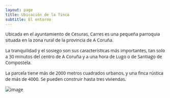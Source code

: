 ```yaml
---
layout: page
title: Ubicación de la finca
subtitle: El entorno
---
```

<style> 
        p {font-family: 'Open Sans', 'Helvetica Neue', Helvetica, Arial, sans-serif;
        }
</style>

<p>Ubicada en el ayuntamiento de Cesuras, Carres es una pequeña parroquia situada en la zona rural de la provincia de A Coruña.<br>

La tranquilidad y el sosiego son sus características más importantes, tan solo a 30 minutos del centro de A Coruña y a una hora de Lugo o de Santiago de Compostela.<br>

La parcela tiene más de 2000 metros cuadrados urbanos, y una finca rústica de más de 4000. Se pueden construir hasta tres viviendas.</p>

![image](https://scontent.fmad3-2.fna.fbcdn.net/t31.0-8/13475046_636453076502574_8629359438076571_o.jpg)
